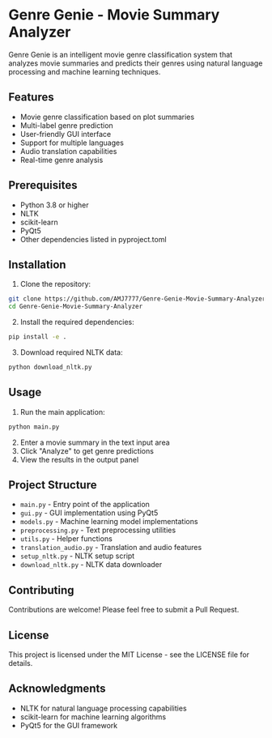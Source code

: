 # Genre Genie - Movie Summary Analyzer

Genre Genie is an intelligent movie genre classification system that analyzes movie summaries and predicts their genres using natural language processing and machine learning techniques.

## Features

- Movie genre classification based on plot summaries
- Multi-label genre prediction
- User-friendly GUI interface
- Support for multiple languages
- Audio translation capabilities
- Real-time genre analysis

## Prerequisites

- Python 3.8 or higher
- NLTK
- scikit-learn
- PyQt5
- Other dependencies listed in pyproject.toml

## Installation

1. Clone the repository:
```bash
git clone https://github.com/AMJ7777/Genre-Genie-Movie-Summary-Analyzer.git
cd Genre-Genie-Movie-Summary-Analyzer
```

2. Install the required dependencies:
```bash
pip install -e .
```

3. Download required NLTK data:
```bash
python download_nltk.py
```

## Usage

1. Run the main application:
```bash
python main.py
```

2. Enter a movie summary in the text input area
3. Click "Analyze" to get genre predictions
4. View the results in the output panel

## Project Structure

- `main.py` - Entry point of the application
- `gui.py` - GUI implementation using PyQt5
- `models.py` - Machine learning model implementations
- `preprocessing.py` - Text preprocessing utilities
- `utils.py` - Helper functions
- `translation_audio.py` - Translation and audio features
- `setup_nltk.py` - NLTK setup script
- `download_nltk.py` - NLTK data downloader

## Contributing

Contributions are welcome! Please feel free to submit a Pull Request.

## License

This project is licensed under the MIT License - see the LICENSE file for details.

## Acknowledgments

- NLTK for natural language processing capabilities
- scikit-learn for machine learning algorithms
- PyQt5 for the GUI framework 
